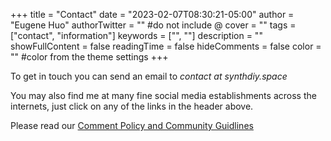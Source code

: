 +++
title = "Contact"
date = "2023-02-07T08:30:21-05:00"
author = "Eugene Huo"
authorTwitter = "" #do not include @
cover = ""
tags = ["contact", "information"]
keywords = ["", ""]
description = ""
showFullContent = false
readingTime = false
hideComments = false
color = "" #color from the theme settings
+++

To get in touch you can send an email to *contact at synthdiy.space*

You may also find me at many fine social media establishments across the internets, just click on any of the links in the header above.

Please read our [Comment Policy and Community Guidlines](/comment-policy)